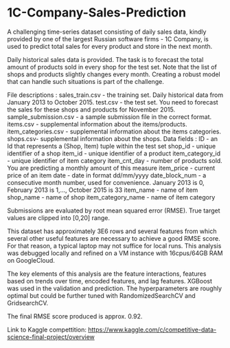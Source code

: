 # 1C-Company-Sales-Prediction
A challenging time-series dataset consisting of daily sales data, kindly provided by one of the largest Russian software firms - 1C Company, 
is used to predict total sales for every product and store in the next month.

Daily historical sales data is provided. The task is to forecast the total amount of products sold in every shop for the test set. Note that the list of shops and products slightly changes every month. Creating a robust model that can handle such situations is part of the challenge.

File descriptions :
    sales_train.csv - the training set. Daily historical data from January 2013 to October 2015.
    test.csv - the test set. You need to forecast the sales for these shops and products for November 2015.
    sample_submission.csv - a sample submission file in the correct format.
    items.csv - supplemental information about the items/products.
    item_categories.csv  - supplemental information about the items categories.
    shops.csv- supplemental information about the shops.
Data fields :
    ID - an Id that represents a (Shop, Item) tuple within the test set
    shop_id - unique identifier of a shop
    item_id - unique identifier of a product
    item_category_id - unique identifier of item category
    item_cnt_day - number of products sold. You are predicting a monthly amount of this measure
    item_price - current price of an item
    date - date in format dd/mm/yyyy
    date_block_num - a consecutive month number, used for convenience. January 2013 is 0, February 2013 is 1,..., October 2015 is 33
    item_name - name of item
    shop_name - name of shop
    item_category_name - name of item category
    
Submissions are evaluated by root mean squared error (RMSE). True target values are clipped into [0,20] range.

This dataset has approximately 3E6 rows and several features from which several other useful features are necessary to achieve a good RMSE score. For that reason, a typical laptop may not suffice for local runs. This analysis was debugged locally and refined on a VM instance with 16cpus/64GB RAM on GoogleCloud.

The key elements of this analysis are the feature interactions, features based on trends over time, encoded features, and lag features. XGBoost was used in the validation and prediction. The hyperparameters are roughly optimal but could be further tuned with RandomizedSearchCV and GridsearchCV.

The final RMSE score produced is approx. 0.92.

Link to Kaggle compettition:
https://www.kaggle.com/c/competitive-data-science-final-project/overview

